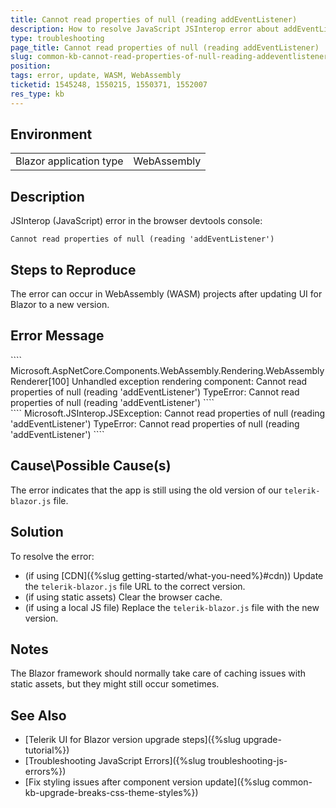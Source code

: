 ```yaml
---
title: Cannot read properties of null (reading addEventListener)
description: How to resolve JavaScript JSInterop error about addEventListener in Blazor WebAssembly applications.
type: troubleshooting
page_title: Cannot read properties of null (reading addEventListener)
slug: common-kb-cannot-read-properties-of-null-reading-addeventlistener
position: 
tags: error, update, WASM, WebAssembly
ticketid: 1545248, 1550215, 1550371, 1552007
res_type: kb
---
```


## Environment
<table>
	<tbody>
		<tr>
			<td>Blazor application type</td>
			<td>WebAssembly</td>
		</tr>
	</tbody>
</table>


## Description

JSInterop (JavaScript) error in the browser devtools console:

`Cannot read properties of null (reading 'addEventListener')`

## Steps to Reproduce

The error can occur in WebAssembly (WASM) projects after updating UI for Blazor to a new version.

## Error Message

<div class="skip-repl"></div>
````
Microsoft.AspNetCore.Components.WebAssembly.Rendering.WebAssemblyRenderer[100]
  Unhandled exception rendering component: Cannot read properties of null (reading 'addEventListener')
  TypeError: Cannot read properties of null (reading 'addEventListener')
````

<div class="skip-repl"></div>
````
Microsoft.JSInterop.JSException: Cannot read properties of null (reading 'addEventListener')
TypeError: Cannot read properties of null (reading 'addEventListener')
````

## Cause\Possible Cause(s)

The error indicates that the app is still using the old version of our `telerik-blazor.js` file.

## Solution

To resolve the error:

* (if using [CDN]({%slug getting-started/what-you-need%}#cdn)) Update the `telerik-blazor.js` file URL to the correct version.
* (if using static assets) Clear the browser cache.
* (if using a local JS file) Replace the `telerik-blazor.js` file with the new version.

## Notes

The Blazor framework should normally take care of caching issues with static assets, but they might still occur sometimes.

## See Also

* [Telerik UI for Blazor version upgrade steps]({%slug upgrade-tutorial%})
* [Troubleshooting JavaScript Errors]({%slug troubleshooting-js-errors%})
* [Fix styling issues after component version update]({%slug common-kb-upgrade-breaks-css-theme-styles%})
